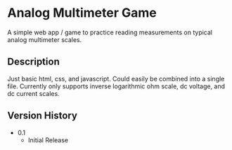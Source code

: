 # Analog Multimeter Game

A simple web app / game to practice reading measurements on typical analog multimeter scales.

## Description

Just basic html, css, and javascript. Could easily be combined into a single file. Currently only supports inverse logarithmic ohm scale, dc voltage, and dc current scales.

## Version History

* 0.1
    * Initial Release

